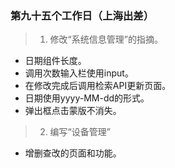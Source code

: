 ### 第九十五个工作日（上海出差）
> 1. 修改“系统信息管理”的指摘。
- 日期组件长度。
- 调用次数输入栏使用input。
- 在修改完成后调用检索API更新页面。
- 日期使用yyyy-MM-dd的形式。
- 弹出框点击蒙版不消失。
> 2. 编写“设备管理”
- 增删查改的页面和功能。
<!--九点半-->